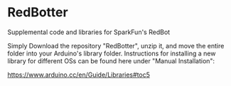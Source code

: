 # RedBotter
Supplemental code and libraries for SparkFun's RedBot

Simply Download the repository "RedBotter", unzip it, and move the entire folder into your Arduino's library folder.
Instructions for installing a new library for different OSs can be found here under "Manual Installation":

https://www.arduino.cc/en/Guide/Libraries#toc5
